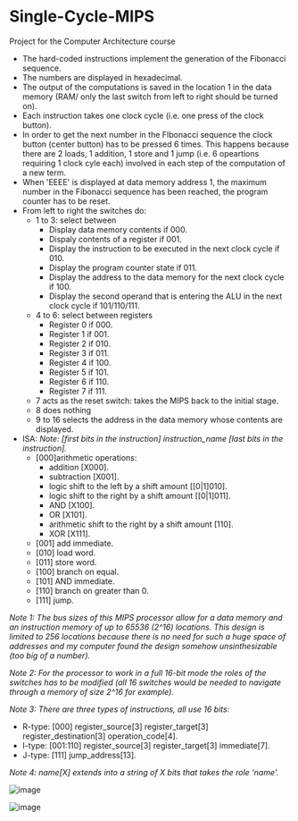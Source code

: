 # Single-Cycle-MIPS

Project for the Computer Architecture course
- The hard-coded instructions implement the generation of the Fibonacci sequence.
- The numbers are displayed in hexadecimal.
- The output of the computations is saved in the location 1 in the data memory (RAM/ only the last switch from left to right should be turned on).
- Each instruction takes one clock cycle (i.e. one press of the clock button).
- In order to get the next number in the FIbonacci sequence the clock button (center button) has to be pressed 6 times. This happens because there are 2 loads, 1 addition, 1 store and 1 jump (i.e. 6 opeartions requiring 1 clock cyle each) involved in each step of the computation of a new term.
- When 'EEEE' is displayed at data memory address 1, the maximum number in the Fibonacci sequence has been reached, the program counter has to be reset.
- From left to right the switches do:
    - 1 to 3: select between
      - Display data memory contents if 000.
      - Dispaly contents of a register if 001.
      - Display the instruction to be executed in the next clock cycle if 010.
      - Display the program counter state if 011.
      - Display the address to the data memory for the next clock cycle if 100.
      - Display the second operand that is entering the ALU in the next clock cycle if 101/110/111.
    - 4 to 6: select between registers
      - Register 0 if 000.
      - Register 1 if 001.
      - Register 2 if 010.
      - Register 3 if 011.
      - Register 4 if 100.
      - Register 5 if 101.
      - Register 6 if 110.
      - Register 7 if 111.
    - 7 acts as the reset switch: takes the MIPS back to the initial stage.
    - 8 does nothing
    - 9 to 16 selects the address in the data memory whose contents are displayed.
 - ISA:
   _Note: [first bits in the instruction] instruction_name [last bits in the instruction]._
    - [000]arithmetic operations:
      - addition [X000].
      - subtraction [X001].
      - logic shift to the left by a shift amount [[0|1]010].
      - logic shift to the right by a shift amount [[0|1]011].
      - AND [X100].
      - OR [X101].
      - arithmetic shift to the right by a shift amount [110].
      - XOR [X111].
    - [001] add immediate.
    - [010] load word.
    - [011] store word.
    - [100] branch on equal.
    - [101] AND immediate.
    - [110] branch on greater than 0.
    - [111] jump.
      
_Note 1: The bus sizes of this MIPS processor allow for a data memory and an instruction memory of up to 65536 (2^16) locations. This design is limited to 256 locations because there is no need for such a huge space of addresses and my computer found the design somehow unsinthesizable (too big of a number)._

_Note 2: For the processor to work in a full 16-bit mode the roles of the switches has to be modified (all 16 switches would be needed to navigate through a memory of size 2^16 for example)._

_Note 3: There are three types of instructions, all use 16 bits:_
- R-type: [000] register_source[3] register_target[3] register_destination[3] operation_code[4].
- I-type: [001:110] register_source[3] register_target[3] immediate[7].
- J-type: [111] jump_address[13].

_Note 4: name[X] extends into a string of X bits that takes the role 'name'._

![image](https://github.com/l7aur/Single-Cycle-MIPS/assets/81981519/8b40b451-72f8-4635-ad34-fe9172a5d8d4)

![image](https://github.com/l7aur/Single-Cycle-MIPS16-Processor/assets/81981519/e1f789b7-d93a-4568-bc77-0108181f695e)





